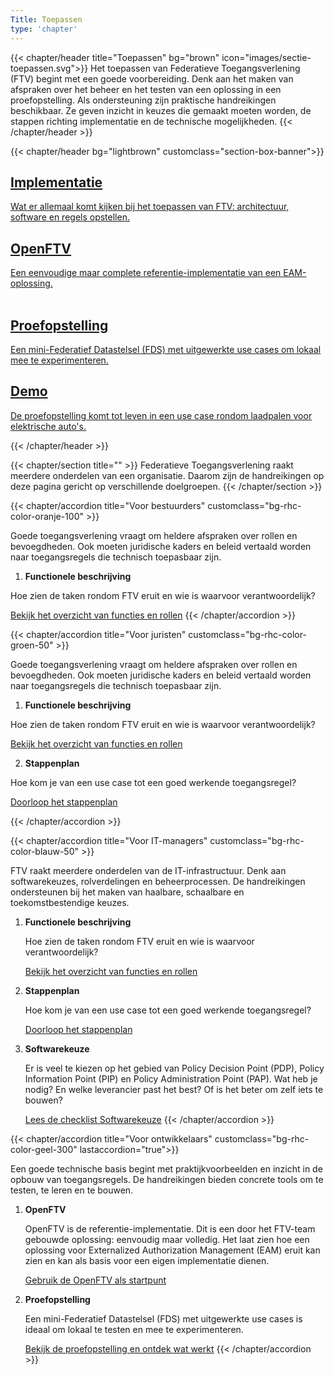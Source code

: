 ```yaml
---
Title: Toepassen
type: 'chapter'
---
```


{{< chapter/header title="Toepassen" bg="brown" icon="images/sectie-toepassen.svg">}}
Het toepassen van Federatieve Toegangsverlening (FTV) begint met een goede voorbereiding. Denk aan het maken van afspraken over het beheer en het testen van een oplossing in een proefopstelling. Als ondersteuning zijn praktische handreikingen beschikbaar. Ze geven inzicht in keuzes die gemaakt moeten worden, de stappen richting implementatie en de technische mogelijkheden.
{{< /chapter/header >}}

{{< chapter/header bg="lightbrown" customclass="section-box-banner">}}

<div class="section-home-wrapper" role="navigation">
   <div class="section-home-box">
       <a href="implementatie">
           <h2 class="nl-heading nl-heading--level-4 rhc-heading">
               Implementatie
           </h2>
           <p class="utrecht-paragraph">
              Wat er allemaal komt kijken bij het toepassen van FTV: architectuur, software en regels opstellen.
           </p>
       </a>
   </div>
   <div class="section-home-box">
       <a href="openftv">
           <h2 class="nl-heading nl-heading--level-4 rhc-heading">
               OpenFTV
           </h2>
           <p class="utrecht-paragraph">
               Een eenvoudige maar complete referentie-implementatie van een EAM-oplossing.<br><br>
           </p>
       </a>
   </div>
   <div class="section-home-box">
       <a href="proefopstelling">
           <h2 class="nl-heading nl-heading--level-4 rhc-heading">
               Proefopstelling
           </h2>
           <p class="utrecht-paragraph">
               Een mini-Federatief Datastelsel (FDS) met uitgewerkte use cases om lokaal mee te experimenteren.
           </p>
       </a>
   </div>
   <div class="section-home-box">
       <a href="demonstratie">
           <h2 class="nl-heading nl-heading--level-4 rhc-heading">
               Demo
           </h2>
           <p class="utrecht-paragraph">
               De proefopstelling komt tot leven in een use case rondom laadpalen voor elektrische auto's.
           </p>
       </a>
   </div>
</div>

{{< /chapter/header >}}

{{< chapter/section title="" >}}
Federatieve Toegangsverlening raakt meerdere onderdelen van een organisatie. Daarom zijn de handreikingen op deze pagina gericht op verschillende doelgroepen. 
{{< /chapter/section >}}

{{< chapter/accordion title="Voor bestuurders" customclass="bg-rhc-color-oranje-100" >}}

Goede toegangsverlening vraagt om heldere afspraken over rollen en bevoegdheden. Ook moeten juridische kaders en beleid vertaald worden naar toegangsregels die technisch toepasbaar zijn.

1. **Functionele beschrijving**

Hoe zien de taken rondom FTV eruit en wie is waarvoor verantwoordelijk?

[Bekijk het overzicht van functies en rollen](implementatie/functioneel.md)
{{< /chapter/accordion >}}

{{< chapter/accordion title="Voor juristen" customclass="bg-rhc-color-groen-50" >}}

   Goede toegangsverlening vraagt om heldere afspraken over rollen en bevoegdheden. Ook moeten juridische kaders en beleid vertaald worden naar toegangsregels die technisch toepasbaar zijn.

   1. **Functionele beschrijving**

   Hoe zien de taken rondom FTV eruit en wie is waarvoor verantwoordelijk?

   [Bekijk het overzicht van functies en rollen](implementatie/functioneel.md)

   2. **Stappenplan**

   Hoe kom je van een use case tot een goed werkende toegangsregel?

   [Doorloop het stappenplan](implementatie/stappenplan)

{{< /chapter/accordion >}}

{{< chapter/accordion title="Voor IT-managers" customclass="bg-rhc-color-blauw-50" >}}

FTV raakt meerdere onderdelen van de IT-infrastructuur. Denk aan softwarekeuzes, rolverdelingen en beheerprocessen. De handreikingen ondersteunen bij het maken van haalbare, schaalbare en toekomstbestendige keuzes.

1. **Functionele beschrijving**

   Hoe zien de taken rondom FTV eruit en wie is waarvoor verantwoordelijk?

   [Bekijk het overzicht van functies en rollen](implementatie/functioneel.md)

2. **Stappenplan**

   Hoe kom je van een use case tot een goed werkende toegangsregel?

   [Doorloop het stappenplan](implementatie/stappenplan)

3. **Softwarekeuze**

   Er is veel te kiezen op het gebied van Policy Decision Point (PDP), Policy Information Point (PIP) en Policy Administration Point (PAP). Wat heb je nodig? En welke leverancier past het best? Of is het beter om zelf iets te bouwen?

   [Lees de checklist Softwarekeuze](implementatie/softwarekeus)
{{< /chapter/accordion >}}

{{< chapter/accordion title="Voor ontwikkelaars" customclass="bg-rhc-color-geel-300" lastaccordion="true">}}

Een goede technische basis begint met praktijkvoorbeelden en inzicht in de opbouw van toegangsregels. De handreikingen bieden concrete tools om te testen, te leren en te bouwen.

1. **OpenFTV**

   OpenFTV is de referentie-implementatie. Dit is een door het FTV-team gebouwde oplossing: eenvoudig maar volledig. Het laat zien hoe een oplossing voor Externalized Authorization Management (EAM) eruit kan zien en kan als basis voor een eigen implementatie dienen.

   [Gebruik de OpenFTV als startpunt](openftv)

4. **Proefopstelling**

   Een mini-Federatief Datastelsel (FDS) met uitgewerkte use cases is ideaal om lokaal te testen en mee te experimenteren.

   [Bekijk de proefopstelling en ontdek wat werkt](proefopstelling)
{{< /chapter/accordion >}}
